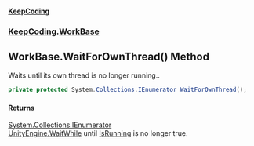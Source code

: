 #### [KeepCoding](index.md 'index')
### [KeepCoding](KeepCoding.md 'KeepCoding').[WorkBase](KeepCoding_WorkBase.md 'KeepCoding.WorkBase')
## WorkBase.WaitForOwnThread() Method
Waits until its own thread is no longer running..  
```csharp
private protected System.Collections.IEnumerator WaitForOwnThread();
```
#### Returns
[System.Collections.IEnumerator](https://docs.microsoft.com/en-us/dotnet/api/System.Collections.IEnumerator 'System.Collections.IEnumerator')  
[UnityEngine.WaitWhile](https://docs.microsoft.com/en-us/dotnet/api/UnityEngine.WaitWhile 'UnityEngine.WaitWhile') until [IsRunning](KeepCoding_WorkBase_IsRunning.md 'KeepCoding.WorkBase.IsRunning') is no longer true.
